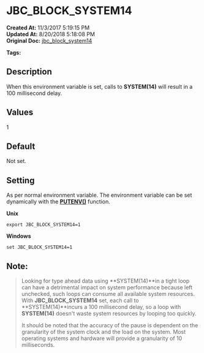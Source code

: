 # JBC_BLOCK_SYSTEM14

**Created At:** 11/3/2017 5:19:15 PM  
**Updated At:** 8/20/2018 5:18:08 PM  
**Original Doc:** [jbc_block_system14](https://docs.jbase.com/41717-environment-variables/jbc_block_system14)  

**Tags:**
<badge text='environment variables' vertical='middle' />

## Description

When this environment variable is set, calls to **SYSTEM(14)** will result in a 100 millisecond delay.

## 


## Values

1

## 


## Default

Not set.

## 


## Setting

As per normal environment variable. The environment variable can be set dynamically with the [**PUTENV()**](./../../jbase-basic-%28jbc%29/putenv) function.

**Unix**

```
export JBC_BLOCK_SYSTEM14=1
```



**Windows**

```
set JBC_BLOCK_SYSTEM14=1
```



## Note:


> Looking for type ahead data using **SYSTEM(14)**in a tight loop can have a detrimental impact on system performance because left unchecked, such loops can consume all available system resources. With **JBC\_BLOCK\_SYSTEM14** set, each call to **SYSTEM(14)**incurs a 100 millisecond delay, so a loop with **SYSTEM(14)** doesn't waste system resources by looping too quickly.
> 
> It should be noted that the accuracy of the pause is dependent on the granularity of the system clock and the load on the system. Most operating systems and hardware will provide a granularity of 10 milliseconds.

